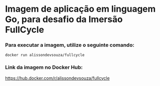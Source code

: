 # Imagem de aplicação em linguagem Go, para desafio da Imersão FullCycle

### Para executar a imagem, utilize o seguinte comando:

`docker run alissondevsouza/fullcycle`

### Link da imagem no Docker Hub:

https://hub.docker.com/r/alissondevsouza/fullcycle
